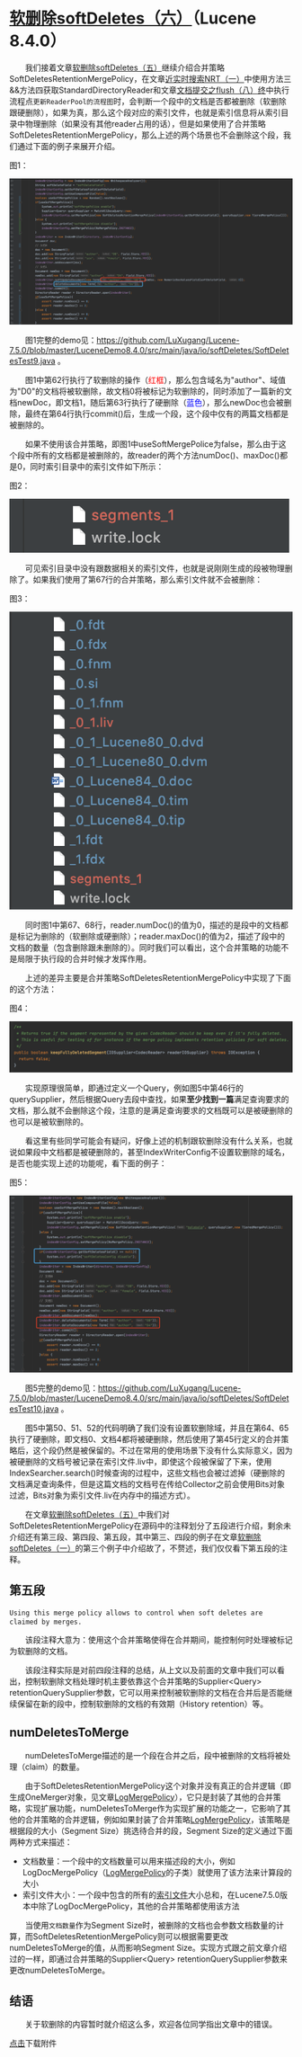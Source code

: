 # [软删除softDeletes（六）](https://www.amazingkoala.com.cn/Lucene/Index/)（Lucene 8.4.0）

&emsp;&emsp;我们接着文章[软删除softDeletes（五）](https://www.amazingkoala.com.cn/Lucene/Index/2020/0708/152.html)继续介绍合并策略SoftDeletesRetentionMergePolicy，在文章[近实时搜索NRT（一）](https://www.amazingkoala.com.cn/Lucene/Index/2019/0916/93.html)中使用方法三&&方法四获取StandardDirectoryReader和文章[文档提交之flush（八）终](https://www.amazingkoala.com.cn/Lucene/Index/2019/0812/81.html)中执行流程点`更新ReaderPool的流程图`时，会判断一个段中的文档是否都被删除（软删除跟硬删除），如果为真，那么这个段对应的索引文件，也就是索引信息将从索引目录中物理删除（如果没有其他reader占用的话），但是如果使用了合并策略SoftDeletesRetentionMergePolicy，那么上述的两个场景也不会删除这个段，我们通过下面的例子来展开介绍。

图1：

<img src="软删除softDeletes（六）-image/1.png">

&emsp;&emsp;图1完整的demo见：https://github.com/LuXugang/Lucene-7.5.0/blob/master/LuceneDemo8.4.0/src/main/java/io/softDeletes/SoftDeletesTest9.java 。

&emsp;&emsp;图1中第62行执行了软删除的操作（<font color=red>红框</font>），那么包含域名为"author"、域值为"D0"的文档将被软删除，故文档0将被标记为软删除的，同时添加了一篇新的文档newDoc，即文档1，随后第63行执行了硬删除（<font color=blue>蓝色</font>），那么newDoc也会被删除，最终在第64行执行commit()后，生成一个段，这个段中仅有的两篇文档都是被删除的。

&emsp;&emsp;如果不使用该合并策略，即图1中useSoftMergePolice为false，那么由于这个段中所有的文档都是被删除的，故reader的两个方法numDoc()、maxDoc()都是0，同时索引目录中的索引文件如下所示：

图2：

<img src="软删除softDeletes（六）-image/2.png">

&emsp;&emsp;可见索引目录中没有跟数据相关的索引文件，也就是说刚刚生成的段被物理删除了。如果我们使用了第67行的合并策略，那么索引文件就不会被删除：

图3：

<img src="软删除softDeletes（六）-image/3.png">

&emsp;&emsp;同时图1中第67、68行，reader.numDoc()的值为0，描述的是段中的文档都是标记为删除的（软删除或硬删除）；reader.maxDoc()的值为2，描述了段中的文档的数量（包含删除跟未删除的）。同时我们可以看出，这个合并策略的功能不是局限于执行段的合并时候才发挥作用。

&emsp;&emsp;上述的差异主要是合并策略SoftDeletesRetentionMergePolicy中实现了下面的这个方法：

图4：

<img src="软删除softDeletes（六）-image/4.png">

&emsp;&emsp;实现原理很简单，即通过定义一个Query，例如图5中第46行的querySupplier，然后根据Query去段中查找，如果**至少找到一篇**满足查询要求的文档，那么就不会删除这个段，注意的是满足查询要求的文档既可以是被硬删除的也可以是被软删除的。

&emsp;&emsp;看这里有些同学可能会有疑问，好像上述的机制跟软删除没有什么关系，也就说如果段中文档都是被硬删除的，甚至IndexWriterConfig不设置软删除的域名，是否也能实现上述的功能呢，看下面的例子：

图5：

<img src="软删除softDeletes（六）-image/5.png">

&emsp;&emsp;图5完整的demo见：https://github.com/LuXugang/Lucene-7.5.0/blob/master/LuceneDemo8.4.0/src/main/java/io/softDeletes/SoftDeletesTest10.java 。

&emsp;&emsp;图5中第50、51、52的代码明确了我们没有设置软删除域，并且在第64、65执行了硬删除，即文档0、文档4都将被硬删除，然后使用了第45行定义的合并策略后，这个段仍然是被保留的。不过在常用的使用场景下没有什么实际意义，因为被硬删除的文档号被记录在索引文件.liv中，即使这个段被保留了下来，使用IndexSearcher.search()时候查询的过程中，这些文档也会被过滤掉（硬删除的文档满足查询条件，但是这篇文档的文档号在传给Collector之前会使用Bits对象过滤，Bits对象为索引文件.liv在内存中的描述方式）。

&emsp;&emsp;在文章[软删除softDeletes（五）](https://www.amazingkoala.com.cn/Lucene/Index/2020/0708/152.html)中我们对SoftDeletesRetentionMergePolicy在源码中的注释划分了五段进行介绍，剩余未介绍还有第三段、第四段、第五段，其中第三、四段的例子在文章[软删除softDeletes（一）](https://www.amazingkoala.com.cn/Lucene/Index/2020/0616/148.html)的第三个例子中介绍故了，不赘述，我们仅仅看下第五段的注释。

## 第五段

```
Using this merge policy allows to control when soft deletes are claimed by merges.
```
&emsp;&emsp;该段注释大意为：使用这个合并策略使得在合并期间，能控制何时处理被标记为软删除的文档。

&emsp;&emsp;该段注释实际是对前四段注释的总结，从上文以及前面的文章中我们可以看出，控制软删除文档处理时机主要依靠这个合并策略的Supplier\<Query\> retentionQuerySupplier参数，它可以用来控制被软删除的文档在合并后是否能继续保留在新的段中，控制软删除的文档的有效期（History retention）等。

## numDeletesToMerge

&emsp;&emsp;numDeletesToMerge描述的是一个段在合并之后，段中被删除的文档将被处理（claim）的数量。

&emsp;&emsp;由于SoftDeletesRetentionMergePolicy这个对象并没有真正的合并逻辑（即生成OneMerger对象，见文章[LogMergePolicy](https://www.amazingkoala.com.cn/Lucene/Index/2019/0513/58.html)），它只是封装了其他的合并策略，实现扩展功能，numDeletesToMerge作为实现扩展的功能之一，它影响了其他的合并策略的合并逻辑，例如如果封装了合并策略[LogMergePolicy](https://www.amazingkoala.com.cn/Lucene/Index/2019/0513/58.html)，该策略是根据段的大小（Segment Size）挑选待合并的段，Segment Size的定义通过下面两种方式来描述：

- 文档数量：一个段中的文档数量可以用来描述段的大小，例如LogDocMergePolicy（[LogMergePolicy](https://www.amazingkoala.com.cn/Lucene/Index/2019/0513/58.html)的子类）就使用了该方法来计算段的大小
- 索引文件大小：一个段中包含的所有的[索引文件](https://www.amazingkoala.com.cn/Lucene/suoyinwenjian/)大小总和，在Lucene7.5.0版本中除了LogDocMergePolicy，其他的合并策略都使用该方法

&emsp;&emsp;当使用`文档数量`作为Segment Size时，被删除的文档也会参数文档数量的计算，而SoftDeletesRetentionMergePolicy则可以根据需要更改numDeletesToMerge的值，从而影响Segment Size。实现方式跟之前文章介绍过的一样，即通过合并策略的Supplier\<Query\> retentionQuerySupplier参数来更改numDeletesToMerge。

## 结语

&emsp;&emsp;关于软删除的内容暂时就介绍这么多，欢迎各位同学指出文章中的错误。

[点击](http://www.amazingkoala.com.cn/attachment/Lucene/Index/软删除softDeletes/软删除softDeletes（六）/软删除softDeletes（六）.zip)下载附件
